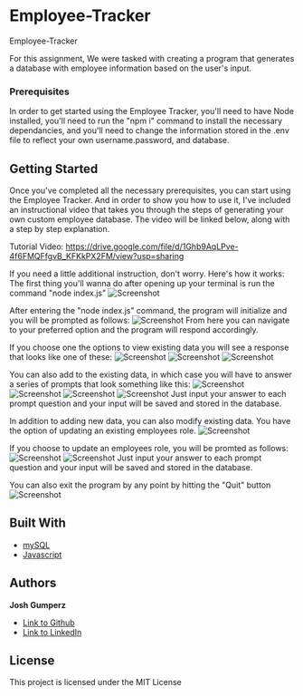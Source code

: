 # Employee-Tracker
Employee-Tracker

For this assignment, We were tasked with creating a program that generates a database with employee information based on the user's input.

### Prerequisites

In order to get started using the Employee Tracker, you'll need to have Node installed, you'll need to run the "npm i" command to install the necessary dependancies, and you'll need to change the information stored in the .env file to reflect your own username.password, and database.

## Getting Started

Once you've completed all the necessary prerequisites, you can start using the Employee Tracker. And in order to show you how to use it, I've included an instructional video that takes you through the steps of generating your own custom employee database. The video will be linked below, along with a step by step explanation. 


Tutorial Video: https://drive.google.com/file/d/1Ghb9AqLPve-4f6FMQFfgvB_KFKkPX2FM/view?usp=sharing

If you need a little additional instruction, don't worry. Here's how it works:
The first thing you'll wanna do after opening up your terminal is run the command "node index.js"
![Screenshot](https://i.imgur.com/VYRlSjq.png)

After entering the "node index.js" command, the program will initialize and you will be prompted as follows:
![Screenshot](https://i.imgur.com/MlIbMk5.png)
From here you can navigate to your preferred option and the program will respond accordingly. 

If you choose one the options to view existing data you will see a response that looks like one of these:
![Screenshot](https://i.imgur.com/9pu4BfP.png)
![Screenshot](https://i.imgur.com/LmHlxzo.png)
![Screenshot](https://i.imgur.com/VkVwEwO.png)

You can also add to the existing data, in which case you will have to answer a series of prompts that look something like this:
![Screenshot](https://i.imgur.com/XbTrZLI.png)
![Screenshot](https://i.imgur.com/hyBRPf4.png)
![Screenshot](https://i.imgur.com/HigdLtu.png)
![Screenshot](https://i.imgur.com/BCpB8gZ.png)
Just input your answer to each prompt question and your input will be saved and stored in the database.

In addition to adding new data, you can also modify existing data. You have the option of updating an existing employees role. 
![Screenshot](https://i.imgur.com/vqbHZyR.png)

If you choose to update an employees role, you will be promted as follows:
![Screenshot](https://i.imgur.com/izsmp6J.png)
![Screenshot](https://i.imgur.com/Szb6aF2.png)
Just input your answer to each prompt question and your input will be saved and stored in the database.

You can also exit the program by any point by hitting the "Quit" button
![Screenshot](https://i.imgur.com/MU7DXWz.png)

## Built With
* [mySQL](https://www.mysql.com/)
* [Javascript](https://developer.mozilla.org/en-US/docs/Web/JavaScript)


## Authors

**Josh Gumperz** 

- [Link to Github](https://github.com/JoshGumperz)
- [Link to LinkedIn](https://www.linkedin.com/in/josh-gumperz-8706a8185/)

## License

This project is licensed under the MIT License 
